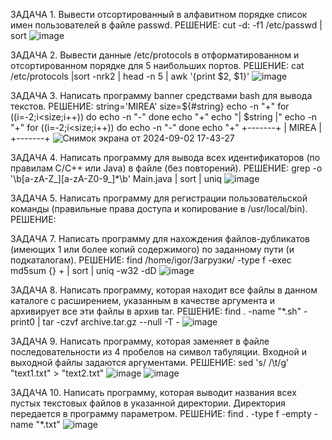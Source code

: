 ЗАДАЧА 1. Вывести отсортированный в алфавитном порядке список имен пользователей в файле passwd.
  РЕШЕНИЕ:
  cut -d: -f1 /etc/passwd | sort
  ![image](https://github.com/user-attachments/assets/3142e02b-3e12-4937-bca1-e1bd04e341aa)

ЗАДАЧА 2. Вывести данные /etc/protocols в отформатированном и отсортированном порядке для 5 наибольших портов.
  РЕШЕНИЕ:
  cat /etc/protocols |sort -nrk2 | head -n 5 | awk '{print $2, $1}'
  ![image](https://github.com/user-attachments/assets/5c4fa12e-fe3a-44af-b922-80ca49da2be9)

ЗАДАЧА 3. Написать программу banner средствами bash для вывода текстов.
  РЕШЕНИЕ:
  string='MIREA'
  size=${#string}
  echo -n "+"
  for ((i=-2;i<size;i++))
  do
  echo -n "-"
  done
  echo "+"
  echo "| $string |"
  echo -n "+"
  for ((i=-2;i<size;i++))
  do
  echo -n "-"
  done
  echo "+"
  +-------+
  | MIREA |
  +-------+
  ![Снимок экрана от 2024-09-02 17-43-27](https://github.com/user-attachments/assets/3dee2459-5baf-4ee4-8e10-70b5c5a37d62)

ЗАДАЧА 4. Написать программу для вывода всех идентификаторов (по правилам C/C++ или Java) в файле (без повторений).
  РЕШЕНИЕ: grep -o '\b[a-zA-Z_][a-zA-Z0-9_]*\b' Main.java | sort | uniq
  ![image](https://github.com/user-attachments/assets/1fe27d0c-6ad5-4da9-9eb9-c2890a93d449)

ЗАДАЧА 5. Написать программу для регистрации пользовательской команды (правильные права доступа и копирование в /usr/local/bin).
  РЕШЕНИЕ: 

ЗАДАЧА 7. Написать программу для нахождения файлов-дубликатов (имеющих 1 или более копий содержимого) по заданному пути (и подкаталогам).
  РЕШЕНИЕ: find /home/igor/Загрузки/ -type f -exec md5sum {} + | sort | uniq -w32 -dD
  ![image](https://github.com/user-attachments/assets/507fb24b-76c5-4c0c-b0d4-22ad03daab27)

ЗАДАЧА 8. Написать программу, которая находит все файлы в данном каталоге с расширением, указанным в качестве аргумента и архивирует все эти файлы в архив tar.
  РЕШЕНИЕ: find . -name "*.sh" -print0 | tar -czvf archive.tar.gz --null -T -
  ![image](https://github.com/user-attachments/assets/503126c4-05d8-4782-9941-6650b3fedea8)

ЗАДАЧА 9. Написать программу, которая заменяет в файле последовательности из 4 пробелов на символ табуляции. Входной и выходной файлы задаются аргументами.
  РЕШЕНИЕ: sed 's/    /\t/g' "text1.txt" > "text2.txt"
  ![image](https://github.com/user-attachments/assets/6acff5a2-6906-4c72-bd85-519fc6f6ddd2)
  ![image](https://github.com/user-attachments/assets/c4658cf1-66fa-43ef-bdaf-fdc62b613284)

ЗАДАЧА 10. Написать программу, которая выводит названия всех пустых текстовых файлов в указанной директории. Директория передается в программу параметром.
  РЕШЕНИЕ: find . -type f -empty -name "*.txt"
  ![image](https://github.com/user-attachments/assets/d0348a7c-e38e-4b3e-8476-d8907a3039cc)


